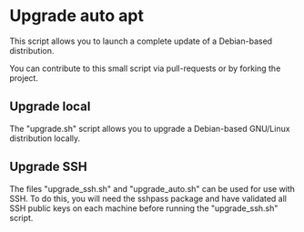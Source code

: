 # Upgrade auto apt

This script allows you to launch a complete update of a Debian-based distribution.

You can contribute to this small script via pull-requests or by forking the project.

## Upgrade local

The "upgrade.sh" script allows you to upgrade a Debian-based GNU/Linux distribution locally.

## Upgrade SSH

The files "upgrade_ssh.sh" and "upgrade_auto.sh" can be used for use with SSH. To do this, you will need the sshpass package and have validated all SSH public keys on each machine before running the "upgrade_ssh.sh" script.
